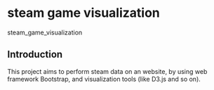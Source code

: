 # steam game visualization
steam_game_visualization

## Introduction
This project aims to perform steam data on an website, by using web framework Bootstrap, and visualization tools (like D3.js and so on).

